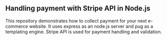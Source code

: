 ## Handling payment with Stripe API in Node.js

This repository demonstrates how to collect payment for your next e-commerce website.
It uses express as an node.js server and pug as a templating engine.
Stripe API is used for payment handling and validation.
